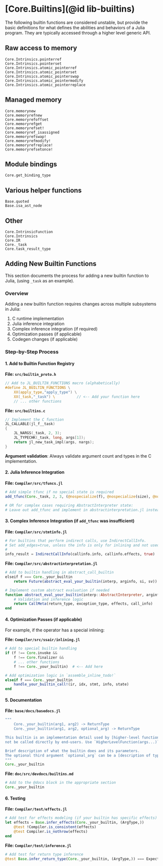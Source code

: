 # [Core.Builtins](@id lib-builtins)

The following builtin functions are considered unstable, but provide the basic
definitions for what defines the abilities and behaviors of a Julia
program. They are typically accessed through a higher level generic API.

## Raw access to memory

```@docs
Core.Intrinsics.pointerref
Core.Intrinsics.pointerset
Core.Intrinsics.atomic_pointerref
Core.Intrinsics.atomic_pointerset
Core.Intrinsics.atomic_pointerswap
Core.Intrinsics.atomic_pointermodify
Core.Intrinsics.atomic_pointerreplace
```

## Managed memory

```@docs
Core.memorynew
Core.memoryrefnew
Core.memoryrefoffset
Core.memoryrefget
Core.memoryrefset!
Core.memoryref_isassigned
Core.memoryrefswap!
Core.memoryrefmodify!
Core.memoryrefreplace!
Core.memoryrefsetonce!
```

## Module bindings

```@docs
Core.get_binding_type
```

## Various helper functions
```
Base.quoted
Base.isa_ast_node
```

## Other

```@docs
Core.IntrinsicFunction
Core.Intrinsics
Core.IR
Core._task
Core.task_result_type
```

## Adding New Builtin Functions

This section documents the process for adding a new builtin function to Julia, (using `_task` as an example).

### Overview

Adding a new builtin function requires changes across multiple subsystems in Julia:
1. C runtime implementation
2. Julia inference integration
3. Complex inference integration (if required)
4. Optimization passes (if applicable)
5. Codegen changes (if applicable)

### Step-by-Step Process

#### 1. Add to Builtin Function Registry

**File: `src/builtin_proto.h`**
```c
// Add to JL_BUILTIN_FUNCTIONS macro (alphabetically)
#define JL_BUILTIN_FUNCTIONS \
    XX(apply_type,"apply_type") \
    XX(_task,"_task") \          // <-- Add your function here
    // ... other functions
```

**File: `src/builtins.c`**
```c
// Implement the C function
JL_CALLABLE(jl_f__task)
{
    JL_NARGS(_task, 2, 3);
    JL_TYPECHK(_task, long, args[1]);
    return jl_new_task_impl(args, nargs);
}
```

**Argument validation**: Always validate argument count and types in the C implementation.

#### 2. Julia Inference Integration

**File: `Compiler/src/tfuncs.jl`**
```julia
# Add simple tfunc if no special state is required
add_tfunc(Core._task, 2, 3, (@nospecialize(f), @nospecialize(size), @nospecialize(optional...)) -> Task, 20)

# OR for complex cases requiring AbstractInterpreter state:
# Leave out add_tfunc and implement in abstractinterpretation.jl instead
```

#### 3. Complex Inference Integration (if `add_tfunc` was insufficient)

**File: `Compiler/src/stmtinfo.jl`**
```julia
# For builtins that perform indirect calls, use IndirectCallInfo.
# Set add_edges=true, unless the info is only for inlining and not used by inference
#
info_result = IndirectCallInfo(callinfo.info, callinfo.effects, true)
```

**File: `Compiler/src/abstractinterpretation.jl`**
```julia
# Add to builtin handling in abstract_call_builtin
elseif f === Core._your_builtin
    return Future(abstract_eval_your_builtin(interp, arginfo, si, sv))

# Implement custom abstract evaluation if needed
function abstract_eval_your_builtin(interp::AbstractInterpreter, arginfo::ArgInfo, si::StmtInfo, sv::AbsIntState)
    # Validation and inference logic
    return CallMeta(return_type, exception_type, effects, call_info)
end
```

#### 4. Optimization Passes (if applicable)

For example, if the operator has a special inlining:

**File: `Compiler/src/ssair/inlining.jl`**
```julia
# Add to special builtin handling
if (f !== Core.invoke &&
    f !== Core.finalizer &&
    # ... other functions
    f !== Core._your_builtin)  # <-- Add here

# Add optimization logic in `assemble_inline_todo!`
elseif f === Core._your_builtin
    handle_your_builtin_call!(ir, idx, stmt, info, state)
end
```

#### 5. Documentation

**File: `base/docs/basedocs.jl`**
```julia
"""
    Core._your_builtin(arg1, arg2) -> ReturnType
    Core._your_builtin(arg1, arg2, optional_arg) -> ReturnType

This builtin is an implementation detail used by [higher-level function] and should
not be called directly by end-users. Use `HigherLevelFunction(args...)` instead.

Brief description of what the builtin does and its parameters.
The optional third argument `optional_arg` can be a [description of types/purpose].
"""
Core._your_builtin
```

**File: `doc/src/devdocs/builtins.md`**
```julia
# Add to the @docs block in the appropriate section
Core._your_builtin
```

#### 6. Testing

**File: `Compiler/test/effects.jl`**
```julia
# Add test for effects modeling (if your builtin has specific effects)
let effects = Base.infer_effects(Core._your_builtin, (ArgType,))
    @test !Compiler.is_consistent(effects)
    @test Compiler.is_nothrow(effects)
end
```

**File: `Compiler/test/inference.jl`**
```julia
# Add test for return type inference
@test Base.infer_return_type(Core._your_builtin, (ArgType,)) === ExpectedReturnType
```
